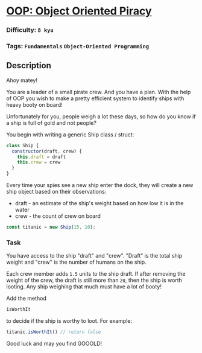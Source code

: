 # [OOP: Object Oriented Piracy](https://www.codewars.com/kata/54fe05c4762e2e3047000add)

### Difficulty: `8 kyu`

### Tags: `Fundamentals` `Object-Oriented Programming`

## Description

Ahoy matey!

You are a leader of a small pirate crew. And you have a plan. With the help of OOP you wish to make a pretty efficient system to identify ships with heavy booty on board!

Unfortunately for you, people weigh a lot these days, so how do you know if a ship is full of gold and not people?

You begin with writing a generic Ship class / struct:

```js
class Ship {
  constructor(draft, crew) {
    this.draft = draft
    this.crew = crew
  }
}
```

Every time your spies see a new ship enter the dock, they will create a new ship object based on their observations:

- draft - an estimate of the ship's weight based on how low it is in the water
- crew - the count of crew on board

```js
const titanic = new Ship(15, 10);
```

### Task
You have access to the ship "draft" and "crew". "Draft" is the total ship weight and "crew" is the number of humans on the ship.

Each crew member adds `1.5` units to the ship draft. If after removing the weight of the crew, the draft is still more than `20`, then the ship is worth looting. Any ship weighing that much must have a lot of booty!

Add the method

```js
isWorthIt
```

to decide if the ship is worthy to loot. For example:

```js
titanic.isWorthIt() // return false
```

Good luck and may you find GOOOLD!